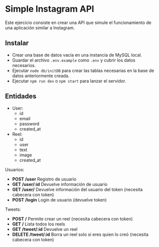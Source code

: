 # Simple Instagram API

Este ejercicio consiste en crear una API que simule el funcionamiento de una aplicación similar a Instagram.

## Instalar

- Crear una base de datos vacía en una instancia de MySQL local.
- Guardar el archivo `.env.example` como `.env` y cubrir los datos necesarios.
- Ejecutar `node db/initDB` para crear las tablas necesarias en la base de datos anteriormente creada.
- Ejecutar `npm run dev` o `npm start` para lanzar el servidor.

## Entidades

- User:
  - id
  - email
  - password
  - created_at
- Reel:
  - id
  - user
  - text
  - image 
  - created_at


Usuarios:

- **POST /user** Registro de usuario
- **GET /user/:id** Devuelve información de usuario
- **GET /user/** Devuelve información del usuario del token (necesita cabecera con token)
- **POST /login** Login de usuario (devuelve token)

Tweets:

- **POST /** Permite crear un reel (necesita cabecera con token)
- **GET /** Lista todos los reels
- **GET /tweet/:id** Devuelve un reel
- **DELETE /tweet/:id** Borra un reel solo si eres quien lo creó (necesita cabecera con token)
